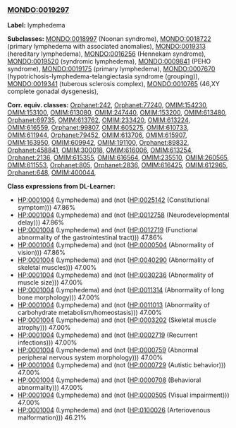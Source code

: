 
### [MONDO:0019297](http://purl.obolibrary.org/obo/MONDO_0019297)
**Label:** lymphedema

**Subclasses:** [MONDO:0018997](http://purl.obolibrary.org/obo/MONDO_0018997) (Noonan syndrome), [MONDO:0018722](http://purl.obolibrary.org/obo/MONDO_0018722) (primary lymphedema with associated anomalies), [MONDO:0019313](http://purl.obolibrary.org/obo/MONDO_0019313) (hereditary lymphedema), [MONDO:0016256](http://purl.obolibrary.org/obo/MONDO_0016256) (Hennekam syndrome), [MONDO:0019520](http://purl.obolibrary.org/obo/MONDO_0019520) (syndromic lymphedema), [MONDO:0009841](http://purl.obolibrary.org/obo/MONDO_0009841) (PEHO syndrome), [MONDO:0019175](http://purl.obolibrary.org/obo/MONDO_0019175) (primary lymphedema), [MONDO:0007670](http://purl.obolibrary.org/obo/MONDO_0007670) (hypotrichosis-lymphedema-telangiectasia syndrome (grouping)), [MONDO:0019341](http://purl.obolibrary.org/obo/MONDO_0019341) (tuberous sclerosis complex), [MONDO:0010765](http://purl.obolibrary.org/obo/MONDO_0010765) (46,XY complete gonadal dysgenesis), 

**Corr. equiv. classes:** [Orphanet:242](http://www.orpha.net/ORDO/Orphanet_242), [Orphanet:77240](http://www.orpha.net/ORDO/Orphanet_77240), [OMIM:154230](http://purl.obolibrary.org/obo/OMIM_154230), [OMIM:153100](http://purl.obolibrary.org/obo/OMIM_153100), [OMIM:613080](http://purl.obolibrary.org/obo/OMIM_613080), [OMIM:247440](http://purl.obolibrary.org/obo/OMIM_247440), [OMIM:153200](http://purl.obolibrary.org/obo/OMIM_153200), [OMIM:613480](http://purl.obolibrary.org/obo/OMIM_613480), [Orphanet:69735](http://www.orpha.net/ORDO/Orphanet_69735), [OMIM:613762](http://purl.obolibrary.org/obo/OMIM_613762), [OMIM:233420](http://purl.obolibrary.org/obo/OMIM_233420), [OMIM:613224](http://purl.obolibrary.org/obo/OMIM_613224), [OMIM:616559](http://purl.obolibrary.org/obo/OMIM_616559), [Orphanet:99807](http://www.orpha.net/ORDO/Orphanet_99807), [OMIM:605275](http://purl.obolibrary.org/obo/OMIM_605275), [OMIM:610733](http://purl.obolibrary.org/obo/OMIM_610733), [OMIM:611944](http://purl.obolibrary.org/obo/OMIM_611944), [Orphanet:79452](http://www.orpha.net/ORDO/Orphanet_79452), [OMIM:613706](http://purl.obolibrary.org/obo/OMIM_613706), [OMIM:615907](http://purl.obolibrary.org/obo/OMIM_615907), [OMIM:163950](http://purl.obolibrary.org/obo/OMIM_163950), [OMIM:609942](http://purl.obolibrary.org/obo/OMIM_609942), [OMIM:191100](http://purl.obolibrary.org/obo/OMIM_191100), [Orphanet:89832](http://www.orpha.net/ORDO/Orphanet_89832), [Orphanet:458841](http://www.orpha.net/ORDO/Orphanet_458841), [OMIM:300018](http://purl.obolibrary.org/obo/OMIM_300018), [OMIM:616006](http://purl.obolibrary.org/obo/OMIM_616006), [OMIM:613254](http://purl.obolibrary.org/obo/OMIM_613254), [Orphanet:2136](http://www.orpha.net/ORDO/Orphanet_2136), [OMIM:615355](http://purl.obolibrary.org/obo/OMIM_615355), [OMIM:616564](http://purl.obolibrary.org/obo/OMIM_616564), [OMIM:235510](http://purl.obolibrary.org/obo/OMIM_235510), [OMIM:260565](http://purl.obolibrary.org/obo/OMIM_260565), [OMIM:611553](http://purl.obolibrary.org/obo/OMIM_611553), [Orphanet:805](http://www.orpha.net/ORDO/Orphanet_805), [Orphanet:2836](http://www.orpha.net/ORDO/Orphanet_2836), [OMIM:616425](http://purl.obolibrary.org/obo/OMIM_616425), [OMIM:612965](http://purl.obolibrary.org/obo/OMIM_612965), [Orphanet:648](http://www.orpha.net/ORDO/Orphanet_648), [OMIM:400044](http://purl.obolibrary.org/obo/OMIM_400044), 

**Class expressions from DL-Learner:**

- [HP:0001004](http://purl.obolibrary.org/obo/HP_0001004) (Lymphedema) and (not ([HP:0025142](http://purl.obolibrary.org/obo/HP_0025142) (Constitutional symptom))) 47.86%
- [HP:0001004](http://purl.obolibrary.org/obo/HP_0001004) (Lymphedema) and (not ([HP:0012758](http://purl.obolibrary.org/obo/HP_0012758) (Neurodevelopmental delay))) 47.86%
- [HP:0001004](http://purl.obolibrary.org/obo/HP_0001004) (Lymphedema) and (not ([HP:0012719](http://purl.obolibrary.org/obo/HP_0012719) (Functional abnormality of the gastrointestinal tract))) 47.86%
- [HP:0001004](http://purl.obolibrary.org/obo/HP_0001004) (Lymphedema) and (not ([HP:0000504](http://purl.obolibrary.org/obo/HP_0000504) (Abnormality of vision))) 47.86%
- [HP:0001004](http://purl.obolibrary.org/obo/HP_0001004) (Lymphedema) and (not ([HP:0040290](http://purl.obolibrary.org/obo/HP_0040290) (Abnormality of skeletal muscles))) 47.00%
- [HP:0001004](http://purl.obolibrary.org/obo/HP_0001004) (Lymphedema) and (not ([HP:0030236](http://purl.obolibrary.org/obo/HP_0030236) (Abnormality of muscle size))) 47.00%
- [HP:0001004](http://purl.obolibrary.org/obo/HP_0001004) (Lymphedema) and (not ([HP:0011314](http://purl.obolibrary.org/obo/HP_0011314) (Abnormality of long bone morphology))) 47.00%
- [HP:0001004](http://purl.obolibrary.org/obo/HP_0001004) (Lymphedema) and (not ([HP:0011013](http://purl.obolibrary.org/obo/HP_0011013) (Abnormality of carbohydrate metabolism/homeostasis))) 47.00%
- [HP:0001004](http://purl.obolibrary.org/obo/HP_0001004) (Lymphedema) and (not ([HP:0003202](http://purl.obolibrary.org/obo/HP_0003202) (Skeletal muscle atrophy))) 47.00%
- [HP:0001004](http://purl.obolibrary.org/obo/HP_0001004) (Lymphedema) and (not ([HP:0002719](http://purl.obolibrary.org/obo/HP_0002719) (Recurrent infections))) 47.00%
- [HP:0001004](http://purl.obolibrary.org/obo/HP_0001004) (Lymphedema) and (not ([HP:0000759](http://purl.obolibrary.org/obo/HP_0000759) (Abnormal peripheral nervous system morphology))) 47.00%
- [HP:0001004](http://purl.obolibrary.org/obo/HP_0001004) (Lymphedema) and (not ([HP:0000729](http://purl.obolibrary.org/obo/HP_0000729) (Autistic behavior))) 47.00%
- [HP:0001004](http://purl.obolibrary.org/obo/HP_0001004) (Lymphedema) and (not ([HP:0000708](http://purl.obolibrary.org/obo/HP_0000708) (Behavioral abnormality))) 47.00%
- [HP:0001004](http://purl.obolibrary.org/obo/HP_0001004) (Lymphedema) and (not ([HP:0000505](http://purl.obolibrary.org/obo/HP_0000505) (Visual impairment))) 47.00%
- [HP:0001004](http://purl.obolibrary.org/obo/HP_0001004) (Lymphedema) and (not ([HP:0100026](http://purl.obolibrary.org/obo/HP_0100026) (Arteriovenous malformation))) 46.21%


